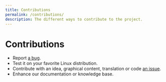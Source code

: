 ```yaml
---
title: Contributions
permalink: /contributions/
description: The different ways to contribute to the project.
---
```

# Contributions
* Report [a bug](https://github.com/konkor/cpufreq/issues).
* Test it on your favorite Linux distribution.
* Contribute with an idea, graphical content, translation or code [an issue](https://github.com/konkor/cpufreq/issues).
* Enhance our documentation or knowledge base.
